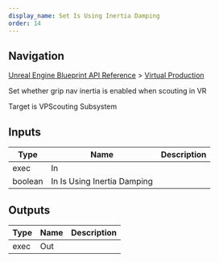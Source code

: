 ```yaml
---
display_name: Set Is Using Inertia Damping
order: 14
---
```

## Navigation

[Unreal Engine Blueprint API Reference](https://dev.epicgames.com/documentation/en-us/unreal-engine/BlueprintAPI) > [Virtual Production](https://dev.epicgames.com/documentation/en-us/unreal-engine/BlueprintAPI/VirtualProduction)

Set whether grip nav inertia is enabled when scouting in VR

Target is VPScouting Subsystem

## Inputs

| Type | Name | Description |
| --- | --- | --- |
| exec | In |  |
| boolean | In Is Using Inertia Damping |  |

## Outputs

| Type | Name | Description |
| --- | --- | --- |
| exec | Out |  |
